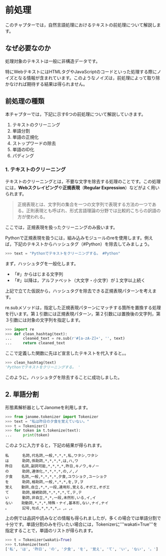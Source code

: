 # 前処理

このチャプターでは，自然言語処理におけるテキストの前処理について解説します。


## なぜ必要なのか
処理対象のテキストは一般に非構造データです。

特にWebテキストにはHTMLタグやJavaScriptのコードといった処理する際にノイズとなる情報が含まれています。このようなノイズは，前処理によって取り除かなければ期待する結果は得られません。


## 前処理の種類
本チャプターでは，下記に示す6つの前処理について解説していきます。

1. テキストのクリーニング
2. 単語分割
3. 単語の正規化
4. ストップワードの除去
5. 単語のID化
6. パディング


### 1. テキストのクリーニング
テキストのクリーニングとは，不要な文字を除去する処理のことです。この処理には，**Webスクレイピング**や**正規表現**（**Regular Expression**）などがよく用いられます。

> 正規表現とは、文字列の集合を一つの文字列で表現する方法の一つである。正則表現とも呼ばれ、形式言語理論の分野では比較的こちらの訳語の方が使われる。

ここでは，正規表現を扱ったクリーニングのみ扱います。

Pythonで正規表現を扱うには，組み込みモジュールのreを使用します。例えば，下記のテキストからハッシュタグ（#Python）を除去してみましょう。

```python
>>> text = "Pythonでテキストをクリーニングする。 #Python"
```

まず，ハッシュタグを一般化します。

* 「#」からはじまる文字列
* 「#」以降は，アルファベット（大文字・小文字）が１文字以上続く

上記で立てた仮説から，ハッシュタグを除去できる正規表現パターンを考えます。

re.subメソッドは，指定した正規表現パターンにマッチする箇所を置換する処理を行います。第１引数には正規表現パターン，第２引数には置換後の文字列，第３引数には対象の文字列を指定します。

```python
>>> import re
>>> def clean_hashtag(text):
...     cleaned_text = re.sub(r'#[a-zA-Z]+', '', text)
...     return cleaned_text
```

ここで定義した関数に先ほど宣言したテキストを代入すると。。

```python
>>> clean_hashtag(text)
'Pythonでテキストをクリーニングする。 '
```

このように，ハッシュタグを除去することに成功しました。


## 2. 単語分割
形態素解析器としてJanomeを利用します。

```python
>>> from janome.tokenizer import Tokenizer
>>> text = "私は昨日の夕食を覚えていない。"
>>> t = Tokenizer()
>>> for token in t.tokenize(text):
...     print(token)
```

このように入力すると，下記の結果が得られます。

```
私      名詞,代名詞,一般,*,*,*,私,ワタシ,ワタシ
は      助詞,係助詞,*,*,*,*,は,ハ,ワ
昨日    名詞,副詞可能,*,*,*,*,昨日,キノウ,キノー
の      助詞,連体化,*,*,*,*,の,ノ,ノ
夕食    名詞,一般,*,*,*,*,夕食,ユウショク,ユーショク
を      助詞,格助詞,一般,*,*,*,を,ヲ,ヲ
覚え    動詞,自立,*,*,一段,連用形,覚える,オボエ,オボエ
て      助詞,接続助詞,*,*,*,*,て,テ,テ
い      動詞,非自立,*,*,一段,未然形,いる,イ,イ
ない    助動詞,*,*,*,特殊・ナイ,基本形,ない,ナイ,ナイ
。      記号,句点,*,*,*,*,。,。,。
```

上の例では品詞や読みなどの情報も得られましたが，多くの場合では単語分割で十分です。単語分割のみを行いたい場合には，Tokenizerに'''wakati=True'''を指定することで，単語のリストが得られます。

```python
>>> t = Tokenizer(wakati=True)
>>> t.tokenize(text)
['私', 'は', '昨日', 'の', '夕食', 'を', '覚え', 'て', 'い', 'ない', '。']
```
